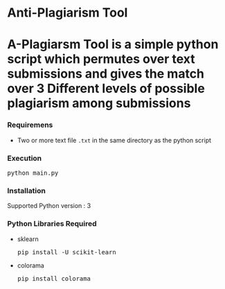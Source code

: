 <h1>Anti-Plagiarism Tool<h1>
A-Plagiarsm Tool is a simple python script which permutes over text submissions and gives the match over 3 Different levels of possible plagiarism among submissions

### Requiremens
- Two or more text file ```.txt``` in the same directory as the python script

### Execution
<pre>python main.py</pre>

### Installation
Supported Python version : 3

### Python Libraries Required
- sklearn <pre>pip install -U scikit-learn</pre>
- colorama <pre>pip install colorama</pre>
